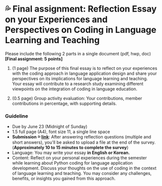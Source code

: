 # 💦 Final assignment: Reflection Essay on your Experiences and Perspectives on Coding in Language Learning and Teaching

Please include the following 2 parts in a single document (pdf, hwp, doc) **[Final assignment: 5 points]**

1. (1 page) The purpose of this final essay is to reflect on your experiences with the coding approach in language application design and share your perspectives on its implications for language learning and teaching. Your essay will contribute to a research study examining different viewpoints on the integration of coding in language education.

2. (0.5 page) Group activity evaluation: Your contributions, member contributions in percentage, with supporting details.

### Guideline

+ Due by June 23 (Midnight of Sunday)
+ 1.5 full page (A4), font size 11, a single line space
+ **Submission 💦 [link](https://forms.gle/XsgJjek7ucQMwBTt6)**: After answering reflection questions (multiple and short answers), you'll be asked to upload a file at the end of the survey. (**Approximately 10 to 15 minutes to complete the survey**)
+ Language: You may write your essay **in English or Korean.**
+ Content: Reflect on your personal experiences during the semester while learning about Python coding for language application development. Discuss your thoughts on the use of coding in the context of language learning and teaching. You may consider any challenges, benefits, or insights you gained from this approach.

